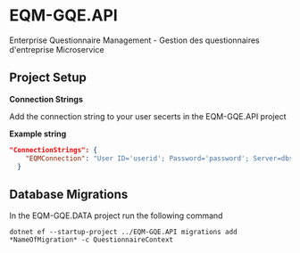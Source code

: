 # EQM-GQE.API
Enterprise Questionnaire Management - Gestion des questionnaires d'entreprise Microservice

## Project Setup

**Connection Strings**

Add the connection string to your user secerts in the EQM-GQE.API project

**Example string**

```JSON
"ConnectionStrings": {
    "EQMConnection": "User ID='userid'; Password='password'; Server=dbserver;Port=5432;Database=dbname;Integrated Security=true;Pooling=true;"
  }
```


## Database Migrations
In the EQM-GQE.DATA project run the following command
```
dotnet ef --startup-project ../EQM-GQE.API migrations add *NameOfMigration* -c QuestionnaireContext
```


